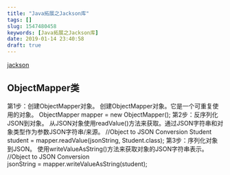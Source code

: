 ```yaml
---
title: "Java拓展之Jackson库"
tags: []
slug: 1547480458
keywords: [Java拓展之Jackson库]
date: 2019-01-14 23:40:58
draft: true
---
```

[jackson](https://www.yiibai.com/jackson/)
## ObjectMapper类
第1步：创建ObjectMapper对象。 
创建ObjectMapper对象。它是一个可重复使用的对象。
ObjectMapper mapper = new ObjectMapper(); 
第2步：反序列化JSON到对象。 从JSON对象使用readValue()方法来获取。通过JSON字符串和对象类型作为参数JSON字符串/来源。
//Object to JSON Conversion
Student student = mapper.readValue(jsonString, Student.class); 
第3步：序列化对象到JSON。 使用writeValueAsString()方法来获取对象的JSON字符串表示。
//Object to JSON Conversion		
jsonString = mapper.writeValueAsString(student);
